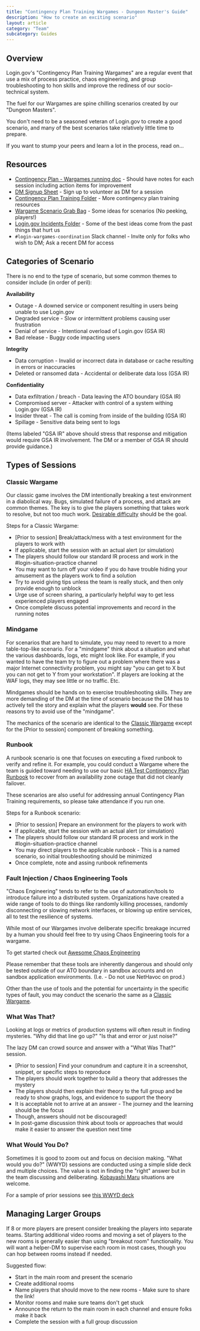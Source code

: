 ```yaml
---
title: "Contingency Plan Training Wargames - Dungeon Master's Guide"
description: "How to create an exciting scenario"
layout: article
category: "Team"
subcategory: Guides
---
```


## Overview

Login.gov's "Contingency Plan Training Wargames" are a regular event that use a
mix of process practice, chaos engineering, and group troubleshooting to hon
skills and improve the rediness of our socio-technical system.

The fuel for our Wargames are spine chilling scenarios created by our "Dungeon Masters".

You don't need to be a seasoned veteran of Login.gov to create a good scenario,
and many of the best scenarios take relatively little time to prepare.

If you want to stump your peers and learn a lot in the process, read on...

## Resources

* [Contingency Plan - Wargames running doc](https://docs.google.com/document/d/1uUN62hKNptCui59DD-ApCS2_mJpLR5G68j69ieh007o/edit) - Should have notes for each session including action items for improvement
* [DM Signup Sheet](https://docs.google.com/spreadsheets/d/1GY8IWTWcNhCulWdparz-ABA_N3U_aK7Tu_DBle5b6AY/edit) - Sign up to volunteer as DM for a session
* [Contingency Plan Training Folder](https://drive.google.com/drive/folders/1XsMEgsz9iTOOaLoJOCkIJxTIWnmHU8fQ) - More contingency plan training resources
* [Wargame Scenario Grab Bag](https://docs.google.com/spreadsheets/d/1Kd6pkKsU2wVluit2VQj9VYG5XFQ5Mn4x95S-XcrCQ9U/edit) - Some ideas for scenarios (No peeking, players!)
* [Login.gov Incidents Folder](https://drive.google.com/drive/folders/1TWTMp_w55niNuqC7vTPDEe5vkxaiP4P0) - Some of the best ideas come from the past things that hurt us
* `#login-wargames-coordination` Slack channel - Invite only for folks who wish to DM;  Ask a recent DM for access

## Categories of Scenario

There is no end to the type of scenario, but some common themes to consider
include (in order of peril):

**Availability**
* Outage - A downed service or component resulting in users being unable to use Login.gov
* Degraded service - Slow or intermittent problems causing user frustration
* Denial of service - Intentional overload of Login.gov (GSA IR)
* Bad release - Buggy code impacting users

**Integrity**
* Data corruption - Invalid or incorrect data in database or cache resulting in errors or inaccuracies
* Deleted or ransomed data - Accidental or deliberate data loss (GSA IR)

**Confidentiality**
* Data exfiltration / breach - Data leaving the ATO boundary (GSA IR)
* Compromised server - Attacker with control of a system withing Login.gov (GSA IR)
* Insider threat - The call is coming from inside of the building (GSA IR)
* Spillage - Sensitive data being sent to logs

(Items labeled "GSA IR" above should stress that response and mitigation would
require GSA IR involvement.  The DM or a member of GSA IR should provide
guidance.)

## Types of Sessions

### Classic Wargame

Our classic game involves the DM intentionally breaking a test environment
in a diabolical way.  Bugs, simulated failure of a process, and attack
are common themes.  The key is to give the players something that takes
work to resolve, but not too much work.  [Desirable difficulty](https://en.wikipedia.org/wiki/Desirable_difficulty)
should be the goal.

Steps for a Classic Wargame:
* [Prior to session] Break/attack/mess with a test environment for the players to work with
* If applicable, start the session with an actual alert (or simulation)
* The players should follow our standard IR process and work in the #login-situation-practice channel
* You may want to turn off your video if you do have trouble hiding your amusement
  as the players work to find a solution
* Try to avoid giving tips unless the team is really stuck, and then only provide enough to unblock
* Urge use of screen sharing, a particularly helpful way to get less experienced players engaged
* Once complete discuss potential improvements and record in the running notes

### Mindgame

For scenarios that are hard to simulate, you may need to revert to a more
table-top-like scenario.  For a "mindgame" think about a situation and what
the various dashboards, logs, etc might look like.  For example, if you wanted
to have the team try to figure out a problem where there was a major Internet
connectivity problem, you might say "you can get to X but you can not get to Y
from your workstation".  If players are looking at the WAF logs, they may see
little or no traffic.  Etc.

Mindgames should be hands on to exercise troubleshooting skills.  They are more
demanding of the DM at the time of scenario because the DM has to actively
tell the story and explain what the players **would** see.  For these reasons
try to avoid use of the "mindgame".

The mechanics of the scenario are identical to the [Classic Wargame](#classic-wargame)
except for the [Prior to session] component of breaking something.

### Runbook

A runbook scenario is one that focuses on executing a fixed runbook to verify
and refine it.  For example, you could conduct a Wargame where the team
is guided toward needing to use our basic [HA Test Contingency Plan Runbook](https://github.com/18F/identity-devops/wiki/HA-test---Contingency-Plan---Runbook)
to recover from an availability zone outage that did not cleanly failover.

These scenarios are also useful for addressing annual Contingency Plan Training
requirements, so please take attendance if you run one.

Steps for a Runbook scenario:
* [Prior to session] Prepare an environment for the players to work with
* If applicable, start the session with an actual alert (or simulation)
* The players should follow our standard IR process and work in the #login-situation-practice channel
* You may direct players to the applicable runbook - This is a named scenario,
  so initial troubleshooting should be minimized
* Once complete, note and assing runbook refinements

### Fault Injection / Chaos Engineering Tools

"Chaos Engineering" tends to refer to the use of automation/tools to introduce
failure into a distributed system.  Organizations have created a wide range
of tools to do things like randomly killing processes, randomly disconnecting
or slowing network interfaces, or blowing up entire services, all to test
the resilience of systems.

While most of our Wargames involve deliberate specific breakage incurred by
a human you should feel free to try using Chaos Engineering tools for a wargame.

To get started check out [Awesome Chaos Engineering](https://github.com/dastergon/awesome-chaos-engineering)

Please remember that these tools are inherently dangerous and should only be
tested outside of our ATO boundary in sandbox accounts and on sandbox
application environments.  (I.e. - Do not use NetHavoc on prod.)

Other than the use of tools and the potential for uncertainty in the specific
types of fault, you may conduct the scenario the same as a [Classic Wargame](#classic-wargame).

### What Was That?

Looking at logs or metrics of production systems will often result in finding
mysteries.  "Why did that line go up?"  "Is that and error or just noise?"

The lazy DM can crowd source and answer with a "What Was That?" session.

* [Prior to session] Find your conundrum and capture it in a screenshot,
  snippet, or specific steps to reproduce
* The players should work together to build a theory that addresses the
  mystery
* The players should then explain their theory to the full group and be
  ready to show graphs, logs, and evidence to support the theory
* It is acceptable not to arrive at an answer - The journey and the learning
  should be the focus
* Though, answers should not be discouraged!
* In post-game discussion think about tools or approaches that would make it
  easier to answer the question next time

### What Would You Do?

Sometimes it is good to zoom out and focus on decision making.  "What would you do?" (WWYD)
sessions are conducted using a simple slide deck and multiple choices.  The value
is not in finding the "right" answer but in the team discussing and deliberating.
[Kobayashi Maru](https://en.wikipedia.org/wiki/Kobayashi_Maru) situations are welcome.

For a sample of prior sessions see [this WWYD deck](https://docs.google.com/presentation/d/1lKkTWW2jyke3SZbUDMOSMNMxLg1nSntVG5J0wKu1Bfs/edit#slide=id.gf525bea144_0_1)

## Managing Larger Groups

If 8 or more players are present consider breaking the players into separate
teams.  Starting additional video rooms and moving a set of players to the new
rooms is generally easier than using "breakout room" functionality.  You will
want a helper-DM to supervise each room in most cases, though you can hop
between rooms instead if needed.

Suggested flow:
* Start in the main room and present the scenario
* Create additional rooms
* Name players that should move to the new rooms - Make sure to share the link!
* Monitor rooms and make sure teams don't get stuck
* Announce the return to the main room in each channel and ensure folks make
  it back
* Complete the session with a full group discussion


